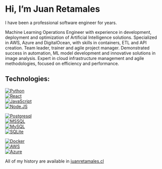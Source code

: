 # Hi, I’m Juan Retamales

I have been a professional software engineer for years.

Machine Learning Operations Engineer with experience in development, deployment and optimization of Artificial Intelligence solutions. Specialized in AWS, Azure and DigitalOcean, with skills in containers, ETL and API creation. Team leader, trainer and agile project manager. Demonstrated success in automation, ML model development and innovative solutions in image analysis. Expert in cloud infrastructure management and agile methodologies, focused on efficiency and performance.

## Technologies:
[![Python](https://img.shields.io/badge/Developer-999999?style=for-the-badge&logo=python&logoColor=green&labelColor=101010&label=Python)]() <br>
[![React](https://img.shields.io/badge/Junior%20Dev-999999?style=for-the-badge&logo=react&logoColor=blue&labelColor=101010&label=React)]() <br>
[![JavaScript](https://img.shields.io/badge/Junior%20Dev-999999?style=for-the-badge&logo=javascript&logoColor=yellow&labelColor=101010&label=Javascript)]() <br>
[![Node.JS](https://img.shields.io/badge/Junior%20Dev-999999?style=for-the-badge&logo=node.js&logoColor=green&labelColor=101010&label=Node.js)]() <br>

[![Postgresql](https://img.shields.io/badge/Developer-999999?style=for-the-badge&logo=postgresql&logoColor=cyan&labelColor=101010&label=Postgresql)]() <br>
[![MSSQL](https://img.shields.io/badge/Developer-999999?style=for-the-badge&logo=microsoftsqlserver&logoColor=red&labelColor=101010&label=MSSQL)]() <br>
[![MySQL](https://img.shields.io/badge/Developer-999999?style=for-the-badge&logo=mysql&logoColor=lightblue&labelColor=101010&label=MySQL)]() <br>
[![SQLite](https://img.shields.io/badge/Developer-999999?style=for-the-badge&logo=mysql&logoColor=lightblue&labelColor=101010&label=SQLite)]() <br>

[![Docker](https://img.shields.io/badge/Developer-999999?style=for-the-badge&logo=docker&logoColor=cyan&labelColor=101010&label=Docker)]() <br>
[![AWS](https://img.shields.io/badge/Developer-999999?style=for-the-badge&logo=amazonaws&logoColor=orange&labelColor=101010&label=AWS)]() <br>
[![Azure](https://img.shields.io/badge/Developer-999999?style=for-the-badge&logo=microsoftazure&logoColor=cyan&labelColor=101010&label=Azure)]() <br>

All of my history are available in [juanretamales.cl](https://juanretamales.cl/)
